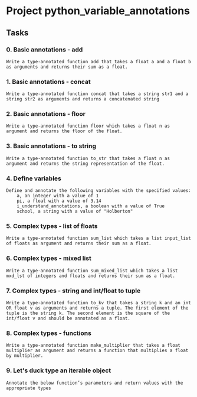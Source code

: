 # Project python_variable_annotations

## Tasks

### 0. Basic annotations - add

    Write a type-annotated function add that takes a float a and a float b as arguments and returns their sum as a float.

### 1. Basic annotations - concat

    Write a type-annotated function concat that takes a string str1 and a string str2 as arguments and returns a concatenated string

### 2. Basic annotations - floor

    Write a type-annotated function floor which takes a float n as argument and returns the floor of the float.

### 3. Basic annotations - to string

    Write a type-annotated function to_str that takes a float n as argument and returns the string representation of the float.

### 4. Define variables

    Define and annotate the following variables with the specified values:
        a, an integer with a value of 1
        pi, a float with a value of 3.14
        i_understand_annotations, a boolean with a value of True
        school, a string with a value of "Holberton"

### 5. Complex types - list of floats

    Write a type-annotated function sum_list which takes a list input_list of floats as argument and returns their sum as a float.

### 6. Complex types - mixed list

    Write a type-annotated function sum_mixed_list which takes a list mxd_lst of integers and floats and returns their sum as a float.

### 7. Complex types - string and int/float to tuple

    Write a type-annotated function to_kv that takes a string k and an int OR float v as arguments and returns a tuple. The first element of the tuple is the string k. The second element is the square of the int/float v and should be annotated as a float.

### 8. Complex types - functions

    Write a type-annotated function make_multiplier that takes a float multiplier as argument and returns a function that multiplies a float by multiplier.

### 9. Let's duck type an iterable object

    Annotate the below function’s parameters and return values with the appropriate types

